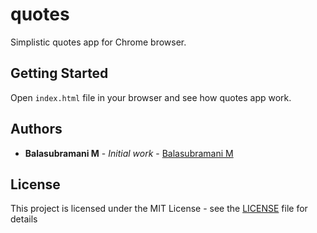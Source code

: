 # quotes

Simplistic quotes app for Chrome browser.

## Getting Started

Open `index.html` file in your browser and see how quotes app work.

## Authors

*   **Balasubramani M** - _Initial work_ - [Balasubramani M](https://github.com/balasubramanim)

## License

This project is licensed under the MIT License - see the [LICENSE](LICENSE) file for details
